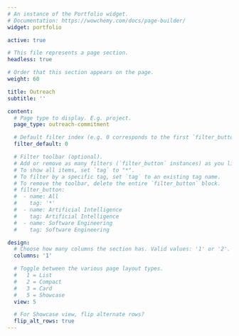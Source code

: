 ```yaml
---
# An instance of the Portfolio widget.
# Documentation: https://wowchemy.com/docs/page-builder/
widget: portfolio

active: true

# This file represents a page section.
headless: true

# Order that this section appears on the page.
weight: 60

title: Outreach
subtitle: ''

content:
  # Page type to display. E.g. project.
  page_type: outreach-commitment

  # Default filter index (e.g. 0 corresponds to the first `filter_button` instance below).
  filter_default: 0

  # Filter toolbar (optional).
  # Add or remove as many filters (`filter_button` instances) as you like.
  # To show all items, set `tag` to "*".
  # To filter by a specific tag, set `tag` to an existing tag name.
  # To remove the toolbar, delete the entire `filter_button` block.
  # filter_button:
  #  - name: All
  #    tag: '*'
  #  - name: Artificial Intelligence
  #    tag: Artificial Intelligence
  #  - name: Software Engineering
  #    tag: Software Engineering

design:
  # Choose how many columns the section has. Valid values: '1' or '2'.
  columns: '1'

  # Toggle between the various page layout types.
  #   1 = List
  #   2 = Compact
  #   3 = Card
  #   5 = Showcase
  view: 5

  # For Showcase view, flip alternate rows?
  flip_alt_rows: true
---
```

